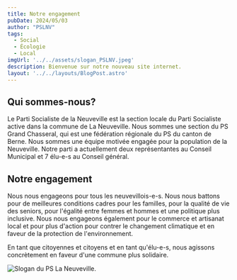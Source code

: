 ```yaml
---
title: Notre engagement
pubDate: 2024/05/03
author: "PSLNV"
tags:
  - Social
  - Écologie
  - Local
imgUrl: '../../assets/slogan_PSLNV.jpeg'
description: Bienvenue sur notre nouveau site internet.
layout: '../../layouts/BlogPost.astro'
---
```


## Qui sommes-nous?
Le Parti Socialiste de la Neuveville est la section locale du Parti Socialiste active dans la commune de La Neuveville. Nous sommes une section du PS Grand Chasseral, qui est une fédération régionale du PS du canton de Berne.
Nous sommes une équipe motivée engagée pour la population de la Neuveville. Notre parti a actuellement deux représentantes au Conseil Municipal et 7 élu-e-s au Conseil général.

## Notre engagement 
Nous nous engageons pour tous les neuvevillois-e-s. Nous nous battons pour de meilleures conditions cadres pour les familles, pour la qualité de vie des seniors, pour l'égalité entre femmes et hommes et une politique plus inclusive. Nous nous engageons également pour le commerce et artisanat local et pour plus d'action pour contrer le changement climatique et en faveur de la protection de l'environnement. 

En tant que citoyennes et citoyens et en tant qu'élu-e-s, nous agissons concrètement en faveur d'une commune plus solidaire.




![Slogan du PS La Neuveville.](/img/slogan_PSLNV.jpeg)
